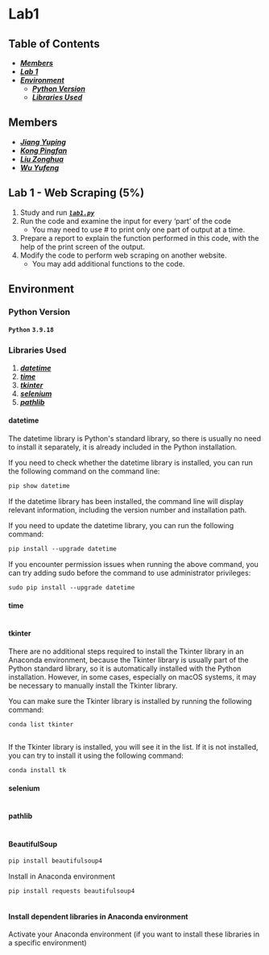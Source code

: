 # Lab1


## Table of Contents
 * [***Members***](#members)
 * [***Lab 1***](##lab-1---web-scraping-5)
 * [***Environment***](#environment)
   * [***Python Version***](#Python-Version)
   * [***Libraries Used***](#libraries-used)



## Members
 * [***Jiang Yuping***]()
 * [***Kong Pingfan***](https://github.com/KongPingfanCHN)
 * [***Liu Zonghua***]()
 * [***Wu Yufeng***]()


## Lab 1 - Web Scraping (5%)

1. Study and run [***`lab1.py`***](/lab1.py)
2. Run the code and examine the input for every ‘part’ of the code
   * You may need to use # to print only one part of output at a time.
3. Prepare a report to explain the function performed in this code, with the help of the print screen of the output.
4. Modify the code to perform web scraping on another website.
   * You may add additional functions to the code.

## Environment

### Python Version
**`Python`** **`3.9.18`**

### Libraries Used
1. [***datetime***](#datetime)
2. [***time***](#datetime)
3. [***tkinter***](#datetime)
4. [***selenium***](#datetime)
5. [***pathlib***](#datetime)

#### datetime
  
The datetime library is Python's standard library, so there is usually no need to install it separately, it is already included in the Python installation.  
  
If you need to check whether the datetime library is installed, you can run the following command on the command line:  
```css
pip show datetime
```
If the datetime library has been installed, the command line will display relevant information, including the version number and installation path.

If you need to update the datetime library, you can run the following command:  
```css
pip install --upgrade datetime
```
If you encounter permission issues when running the above command, you can try adding sudo before the command to use administrator privileges:  
```css
sudo pip install --upgrade datetime
```
  
#### time
```css

```

#### tkinter
There are no additional steps required to install the Tkinter library in an Anaconda environment, because the Tkinter library is usually part of the Python standard library, so it is automatically installed with the Python installation. However, in some cases, especially on macOS systems, it may be necessary to manually install the Tkinter library.
  
You can make sure the Tkinter library is installed by running the following command:  

```css
conda list tkinter
```
```css

```
If the Tkinter library is installed, you will see it in the list. If it is not installed, you can try to install it using the following command:
```css
conda install tk
```

#### selenium
```css

```

#### pathlib
```css

```

#### BeautifulSoup

```css
pip install beautifulsoup4
```

Install in Anaconda environment
```css
pip install requests beautifulsoup4
```

```css

```
#### Install dependent libraries in Anaconda environment

Activate your Anaconda environment (if you want to install these libraries in a specific environment)

